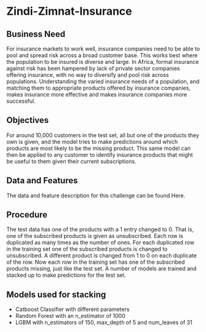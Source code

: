 # Zindi-Zimnat-Insurance

## Business Need
For insurance markets to work well, insurance companies need to be able to pool and spread
risk across a broad customer base. This works best where the population to be insured is diverse
and large. In Africa, formal insurance against risk has been hampered by lack of private sector
companies offering insurance, with no way to diversify and pool risk across populations.
Understanding the varied insurance needs of a population, and matching them to appropriate
products offered by insurance companies, makes insurance more effective and makes insurance
companies more successful.

## Objectives
For around 10,000 customers in the test set, all but one of the
products they own is given, and the model tries to make predictions around which products are most likely to
be the missing product. This same model can then be applied to any customer to identify
insurance products that might be useful to them given their current subscriptions.


## Data and Features
The data and feature description for this challenge can be found Here.

## Procedure
The test data has one of the products with a 1 entry changed to 0. 
That is, one of the subscribed products is given as unsubscribed.
Each row is duplicated as many times as the number of ones.
For each duplicated row in the training set one of the subscribed products is changed to unsubscribed.
A different product is changed from 1 to 0 on each duplicate of the row.
Now each row in the training set has one of the subscribed products missing, just like the test set. 
A number of models are trained and stacked up to make predictions for the test set.

## Models used for stacking
- Catboost Classifier with different parameters
- Random Forest with an n_estimator of 1000
- LGBM with n_estimators of 150, max_depth of 5 and num_leaves of 31
